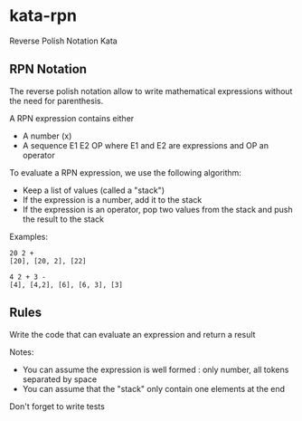# kata-rpn
Reverse Polish Notation Kata

## RPN Notation

The reverse polish notation allow to write mathematical expressions without the need for parenthesis.

A RPN expression contains either

* A number (x)
* A sequence E1 E2 OP where E1 and E2 are expressions and OP an operator


To evaluate a RPN expression, we use the following algorithm:

* Keep a list of values (called a "stack")
* If the expression is a number, add it to the stack 
* If the expression is an operator, pop two values from the stack and push the result to the stack

Examples:

```
20 2 +
[20], [20, 2], [22]

4 2 + 3 - 
[4], [4,2], [6], [6, 3], [3]
``` 

## Rules

Write the code that can evaluate an expression and return a result

Notes:
* You can assume the expression is well formed : only number, all tokens separated by space
* You can assume that the "stack" only contain one elements at the end

Don't forget to write tests

